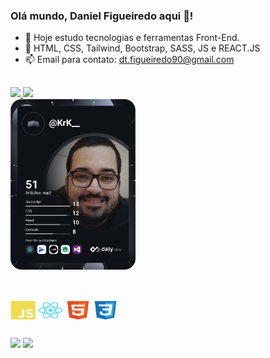 ### Olá mundo, Daniel Figueiredo aqui 🤘!

- 🔭 Hoje estudo tecnologias e ferramentas Front-End.
- 🌱 HTML, CSS, Tailwind, Bootstrap, SASS, JS e REACT.JS 
- 📫 Email para contato: dt.figueiredo90@gmail.com

##

<div>
  <a href="https://github.com/dtfigueiredo">
  <img height="180em" src="https://github-readme-stats.vercel.app/api?username=dtfigueiredo&show_icons=true&theme=monokai&include_all_commits=true&count_private=true"/>
  <img height="180em" src="https://github-readme-stats.vercel.app/api/top-langs/?username=dtfigueiredo&layout=compact&langs_count=7&theme=monokai"/>
</div>
<div>
  <a href="https://app.daily.dev/DailyDevTips"><img src="https://github.com/dtfigueiredo/dtfigueiredo/blob/master/devcard.svg" width="200" alt="Daniel Figueiredo's Dev Card"/></a>
</div>  

  ##
  
<div style="display: inline_block"><br>
  <img align="center" alt="Daniel-Js" height="30" width="40" src="https://raw.githubusercontent.com/devicons/devicon/master/icons/javascript/javascript-plain.svg">
  <img align="center" alt="Daniel-React" height="30" width="40" src="https://raw.githubusercontent.com/devicons/devicon/master/icons/react/react-original.svg">
  <img align="center" alt="Daniel-HTML" height="30" width="40" src="https://raw.githubusercontent.com/devicons/devicon/master/icons/html5/html5-original.svg">
  <img align="center" alt="Daniel-CSS" height="30" width="40" src="https://raw.githubusercontent.com/devicons/devicon/master/icons/css3/css3-original.svg">
</div>

  ##
  
<div> 
  <a href = "mailto:dt.figueiredo90@gmail.com"><img src="https://img.shields.io/badge/-Gmail-%23333?style=for-the-badge&logo=gmail&logoColor=white" target="_blank"></a>
  <a href="https://www.linkedin.com/in/dtfigueiredo" target="_blank" rel="noreferrer noopener"><img src="https://img.shields.io/badge/-LinkedIn-%230077B5?style=for-the-badge&logo=linkedin&logoColor=white"></a>
</div>

